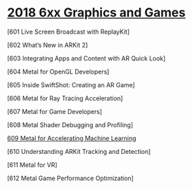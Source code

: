 # [2018 6xx Graphics and Games](https://developer.apple.com/videos/wwdc2018/)

[601 Live Screen Broadcast with ReplayKit]

[602 What’s New in ARKit 2]

[603 Integrating Apps and Content with AR Quick Look]

[604 Metal for OpenGL Developers]

[605 Inside SwiftShot: Creating an AR Game]

[606 Metal for Ray Tracing Acceleration]

[607 Metal for Game Developers]

[608 Metal Shader Debugging and Profiling]

[609 Metal for Accelerating Machine Learning]()

[610 Understanding ARKit Tracking and Detection]

[611 Metal for VR]

[612 Metal Game Performance Optimization]

